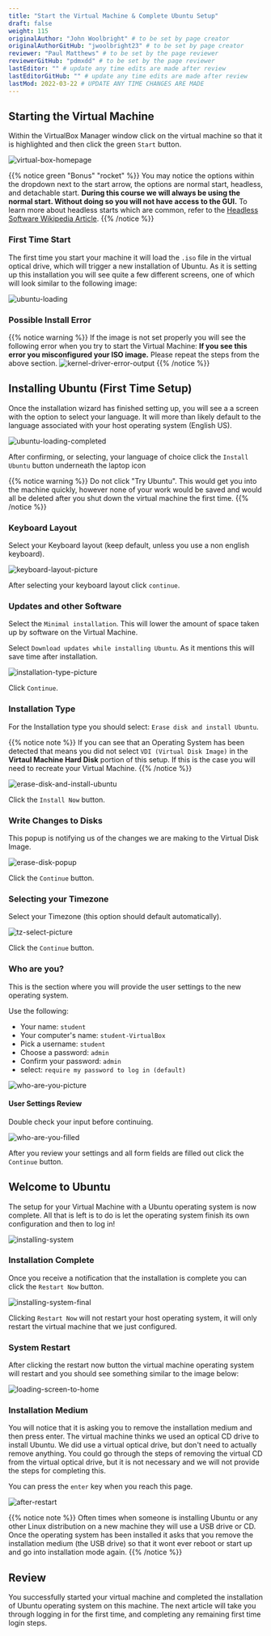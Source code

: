 ```yaml
---
title: "Start the Virtual Machine & Complete Ubuntu Setup"
draft: false
weight: 115
originalAuthor: "John Woolbright" # to be set by page creator
originalAuthorGitHub: "jwoolbright23" # to be set by page creator
reviewer: "Paul Matthews" # to be set by the page reviewer
reviewerGitHub: "pdmxdd" # to be set by the page reviewer
lastEditor: "" # update any time edits are made after review
lastEditorGitHub: "" # update any time edits are made after review
lastMod: 2022-03-22 # UPDATE ANY TIME CHANGES ARE MADE
---
```


## Starting the Virtual Machine

Within the VirtualBox Manager window click on the virtual machine so that it is highlighted and then click the green `Start` button.

![virtual-box-homepage](pictures/new-image-home.png?classes=border)

{{% notice green "Bonus" "rocket" %}}
You may notice the options within the dropdown next to the start arrow, the options are normal start, headless, and detachable start. **During this course we will always be using the normal start. Without doing so you will not have access to the GUI.** To learn more about headless starts which are common, refer to the [Headless Software Wikipedia Article](https://en.wikipedia.org/wiki/Headless_software).
{{% /notice %}}

### First Time Start
The first time you start your machine it will load the `.iso` file in the virtual optical drive, which will trigger a new installation of Ubuntu. As it is setting up this installation you will see quite a few different screens, one of which will look similar to the following image:

![ubuntu-loading](pictures/ubuntu-loading.png?classes=border)

### Possible Install Error

<!-- TODO: Is this a possible error? If not let's skip it. If it only happens in very rare cases let's move it to a quality of life article. -->

{{% notice warning %}}
If the image is not set properly you will see the following error when you try to start the Virtual Machine:
**If you see this error you misconfigured your ISO image.** Please repeat the steps from the above section.
![kernel-driver-error-output](pictures/kernel-driver-error-output.png?classes=border)
{{% /notice %}}

## Installing Ubuntu (First Time Setup)

Once the installation wizard has finished setting up, you will see a a screen with the option to select your language. It will more than likely default to the language associated with your host operating system (English US).

![ubuntu-loading-completed](pictures/ubuntu-loading-completed.png?classes=border)

After confirming, or selecting, your language of choice click the `Install Ubuntu` button underneath the laptop icon

{{% notice warning %}}
Do not click "Try Ubuntu". This would get you into the machine quickly, however none of your work would be saved and would all be deleted after you shut down the virtual machine the first time.
{{% /notice %}}

### Keyboard Layout

Select your Keyboard layout (keep default, unless you use a non english keyboard). 

![keyboard-layout-picture](pictures/keyboard-layout.png?classes=border)

After selecting your keyboard layout click `continue`.

### Updates and other Software

Select the `Minimal installation`. This will lower the amount of space taken up by software on the Virtual Machine.

Select `Download updates while installing Ubuntu`. As it mentions this will save time after installation.

![installation-type-picture](pictures/installation-type.png?classes=border)

Click `Continue`.

### Installation Type

For the Installation type you should select: `Erase disk and install Ubuntu`.

{{% notice note %}}
If you can see that an Operating System has been detected that means you did not select `VDI (Virtual Disk Image)` in the **Virtaul Machine Hard Disk** portion of this setup. If this is the case you will need to recreate your Virtual Machine.
{{% /notice %}}

![erase-disk-and-install-ubuntu](pictures/erase-disk-and-install-ubuntu.png?classes=border)

Click the `Install Now` button.

### Write Changes to Disks

This popup is notifying us of the changes we are making to the Virtual Disk Image. 

![erase-disk-popup](pictures/erase-disk-popup.png?classes=border)

Click the `Continue` button.

### Selecting your Timezone

Select your Timezone (this option should default automatically).

![tz-select-picture](pictures/tz-select.png?classes=border)

Click the `Continue` button.

### Who are you?

This is the section where you will provide the user settings to the new operating system. 

Use the following:
  - Your name: `student`
  - Your computer's name: `student-VirtualBox`
  - Pick a username: `student`
  - Choose a password: `admin`
  - Confirm your password: `admin`
  - select: `require my password to log in (default)`

![who-are-you-picture](pictures/who-are-you-blank.png?classes=border)

#### User Settings Review

Double check your input before continuing.

![who-are-you-filled](pictures/who-are-you-filled.png?classes=border)

After you review your settings and all form fields are filled out click the `Continue` button.

## Welcome to Ubuntu

The setup for your Virtual Machine with a Ubuntu operating system is now complete. All that is left is to do is let the operating system finish its own configuration and then to log in!

![installing-system](pictures/installing-system.png?classes=border)

### Installation Complete

Once you receive a notification that the installation is complete you can click the `Restart Now` button.

![installing-system-final](pictures/installation-complete-popup.png?classes=border)

Clicking `Restart Now` will not restart your host operating system, it will only restart the virtual machine that we just configured.

### System Restart

After clicking the restart now button the virtual machine operating system will restart and you should see something similar to the image below:

![loading-screen-to-home](pictures/loading-screen-to-home.png?classes=border)

### Installation Medium

You will notice that it is asking you to remove the installation medium and then press enter. The virtual machine thinks we used an optical CD drive to install Ubuntu. We did use a virtual optical drive, but don't need to actually remove anything. You could go through the steps of removing the virtual CD from the virtual optical drive, but it is not necessary and we will not provide the steps for completing this. 

You can press the `enter` key when you reach this page.

![after-restart](pictures/after-restart.png?classes=border)

{{% notice note %}}
Often times when someone is installing Ubuntu or any other Linux distribution on a new machine they will use a USB drive or CD. Once the operating system has been installed it asks that you remove the installation medium (the USB drive) so that it wont ever reboot or start up and go into installation mode again.
{{% /notice %}}

## Review

You successfully started your virtual machine and completed the installation of Ubuntu operating system on this machine. The next article will take you through logging in for the first time, and completing any remaining first time login steps.

